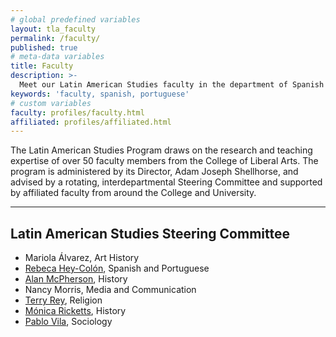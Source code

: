 ```yaml
---
# global predefined variables
layout: tla_faculty
permalink: /faculty/
published: true
# meta-data variables
title: Faculty
description: >-
  Meet our Latin American Studies faculty in the department of Spanish and Portuguese in the College of Liberal Arts at Temple University!
keywords: 'faculty, spanish, portuguese'
# custom variables
faculty: profiles/faculty.html
affiliated: profiles/affiliated.html
---
```

The Latin American Studies Program draws on the research and teaching expertise of over 50 faculty members from the College of Liberal Arts. The program is administered by its Director, Adam Joseph Shellhorse, and advised by a rotating, interdepartmental Steering Committee and supported by affiliated faculty from around the College and University.

___

## Latin American Studies Steering Committee
- Mariola Álvarez, Art History
- [Rebeca Hey-Colón](https://liberalarts.temple.edu/academics/faculty/hey-col-n-rebeca-l), Spanish and Portuguese
- [Alan McPherson](https://liberalarts.temple.edu/academics/faculty/mcpherson-alan), History
- Nancy Morris, Media and Communication
- [Terry Rey](https://liberalarts.temple.edu/academics/faculty/rey-terry), Religion
- [Mónica Ricketts](https://liberalarts.temple.edu/academics/faculty/ricketts-m-nica), History
- [Pablo Vila](https://liberalarts.temple.edu/academics/faculty/vila-pablo), Sociology
